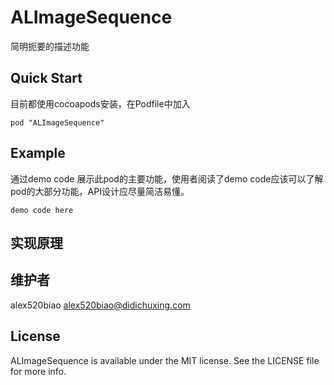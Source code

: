 # ALImageSequence

简明扼要的描述功能


## Quick Start

目前都使用cocoapods安装，在Podfile中加入

```
pod "ALImageSequence" 
```

## Example
通过demo code 展示此pod的主要功能，使用者阅读了demo code应该可以了解pod的大部分功能，API设计应尽量简洁易懂。

``` 
demo code here
```

## 实现原理


## 维护者

alex520biao <alex520biao@didichuxing.com>

## License

ALImageSequence is available under the MIT license. See the LICENSE file for more info.
